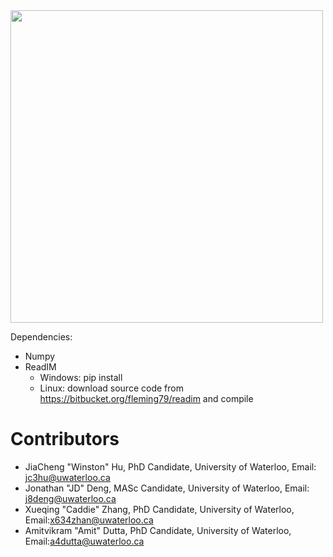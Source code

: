 
<img src="https://github.com/hujc91/PyPostPiv/blob/master/logo2.png" width="500">

Dependencies:
- Numpy
- ReadIM
  - Windows: pip install
  - Linux: download source code from https://bitbucket.org/fleming79/readim and compile

# Contributors
- JiaCheng "Winston" Hu, PhD Candidate, University of Waterloo, Email: jc3hu@uwaterloo.ca
- Jonathan "JD" Deng, MASc Candidate, University of Waterloo, Email: j8deng@uwaterloo.ca
- Xueqing "Caddie" Zhang, PhD Candidate, University of Waterloo, Email:x634zhan@uwaterloo.ca
- Amitvikram "Amit" Dutta, PhD Candidate, University of Waterloo, Email:a4dutta@uwaterloo.ca 
